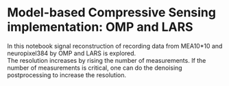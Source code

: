 # Model-based Compressive Sensing implementation: OMP and LARS
In this notebook signal reconstruction of recording data from MEA10*10 and neuropixel384 by OMP and LARS is explored.<br>
The resolution increases by rising the number of measurements.
If the number of measurements is critical, one can do the denoising postprocessing to increase the resolution.
